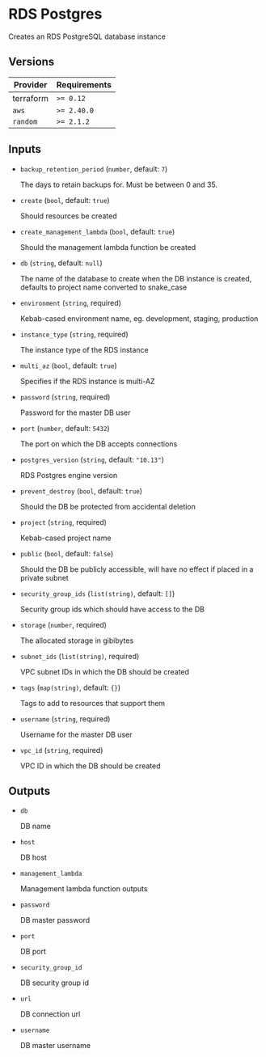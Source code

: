 # RDS Postgres

Creates an RDS PostgreSQL database instance

<!-- BEGIN_TF_DOCS -->

## Versions

| Provider  | Requirements |
| --------- | ------------ |
| terraform | `>= 0.12`    |
| `aws`     | `>= 2.40.0`  |
| `random`  | `>= 2.1.2`   |

## Inputs

- `backup_retention_period` (`number`, default: `7`)

  The days to retain backups for. Must be between 0 and 35.

- `create` (`bool`, default: `true`)

  Should resources be created

- `create_management_lambda` (`bool`, default: `true`)

  Should the management lambda function be created

- `db` (`string`, default: `null`)

  The name of the database to create when the DB instance is created, defaults to project name converted to snake_case

- `environment` (`string`, required)

  Kebab-cased environment name, eg. development, staging, production

- `instance_type` (`string`, required)

  The instance type of the RDS instance

- `multi_az` (`bool`, default: `true`)

  Specifies if the RDS instance is multi-AZ

- `password` (`string`, required)

  Password for the master DB user

- `port` (`number`, default: `5432`)

  The port on which the DB accepts connections

- `postgres_version` (`string`, default: `"10.13"`)

  RDS Postgres engine version

- `prevent_destroy` (`bool`, default: `true`)

  Should the DB be protected from accidental deletion

- `project` (`string`, required)

  Kebab-cased project name

- `public` (`bool`, default: `false`)

  Should the DB be publicly accessible, will have no effect if placed in a private subnet

- `security_group_ids` (`list(string)`, default: `[]`)

  Security group ids which should have access to the DB

- `storage` (`number`, required)

  The allocated storage in gibibytes

- `subnet_ids` (`list(string)`, required)

  VPC subnet IDs in which the DB should be created

- `tags` (`map(string)`, default: `{}`)

  Tags to add to resources that support them

- `username` (`string`, required)

  Username for the master DB user

- `vpc_id` (`string`, required)

  VPC ID in which the DB should be created

## Outputs

- `db`

  DB name

- `host`

  DB host

- `management_lambda`

  Management lambda function outputs

- `password`

  DB master password

- `port`

  DB port

- `security_group_id`

  DB security group id

- `url`

  DB connection url

- `username`

  DB master username
